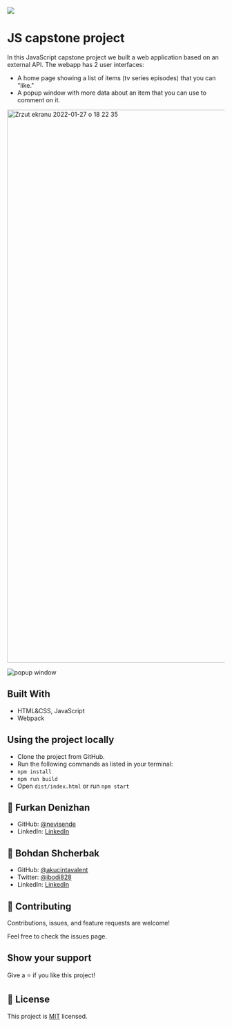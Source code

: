 ![](https://img.shields.io/badge/Microverse-blueviolet)

# JS capstone project

In this JavaScript capstone project we built a web application based on an external API. The webapp has 2 user interfaces:
- A home page showing a list of items (tv series episodes) that you can "like."
- A popup window with more data about an item that you can use to comment on it.

<img width="1280" alt="Zrzut ekranu 2022-01-27 o 18 22 35" src="https://user-images.githubusercontent.com/87897753/151401657-226499d9-6c3b-4d74-bd81-841737fbc4f9.png">

![popup window](https://user-images.githubusercontent.com/87897753/147339583-35f5de75-c17f-4d2b-a977-82c0da86478b.png)

## Built With

- HTML&CSS, JavaScript
- Webpack

## Using the project locally

- Clone the project from GitHub.
- Run the following commands as listed in your terminal:
 - `npm install`
 - `npm run build`
 - Open `dist/index.html` or run `npm start`

## 👤 **Furkan Denizhan**

- GitHub: [@nevisende](https://github.com/nevisende)
- LinkedIn: [LinkedIn](https://www.linkedin.com/in/furkan-denizhan/)

## 👤 **Bohdan Shcherbak**

- GitHub: [@akucintavalent](https://github.com/akucintavalent)
- Twitter: [@ibodi828](https://twitter.com/ibodi828)
- LinkedIn: [LinkedIn](https://www.linkedin.com/in/bohdan-shcherbak/)

## 🤝 Contributing

Contributions, issues, and feature requests are welcome!

Feel free to check the issues page.

## Show your support

Give a ⭐️ if you like this project!

## 📝 License

This project is [MIT](./MIT.md) licensed.
